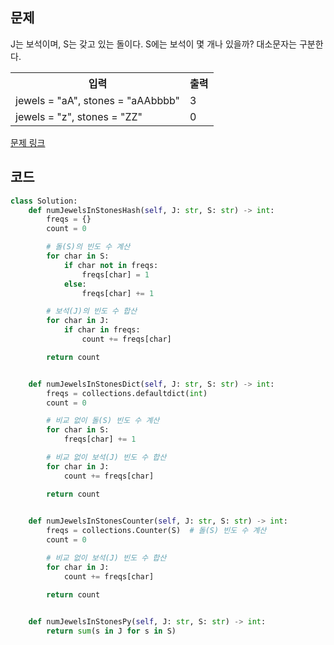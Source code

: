 ## 문제

J는 보석이며, S는 갖고 있는 돌이다. S에는 보석이 몇 개나 있을까? 대소문자는 구분한다. 

 <table>
	<th>입력</th>
	<th>출력</th>
	<tr><!-- 첫번째 줄 시작 -->
	    <td>jewels = "aA", stones = "aAAbbbb"</td>
	    <td>3</td>
	</tr><!-- 첫번째 줄 끝 -->
	<tr><!-- 두번째 줄 시작 -->
	    <td>jewels = "z", stones = "ZZ"</td>
	    <td>0</td>
	</tr><!-- 두번째 줄 끝 -->
    </table>

<a href="https://leetcode.com/problems/jewels-and-stones/" target="_blank">문제 링크</a>

## 코드

```python
class Solution:
    def numJewelsInStonesHash(self, J: str, S: str) -> int:
        freqs = {}
        count = 0

        # 돌(S)의 빈도 수 계산
        for char in S:
            if char not in freqs:
                freqs[char] = 1
            else:
                freqs[char] += 1

        # 보석(J)의 빈도 수 합산
        for char in J:
            if char in freqs:
                count += freqs[char]

        return count


    def numJewelsInStonesDict(self, J: str, S: str) -> int:
        freqs = collections.defaultdict(int)
        count = 0

        # 비교 없이 돌(S) 빈도 수 계산
        for char in S:
            freqs[char] += 1

        # 비교 없이 보석(J) 빈도 수 합산
        for char in J:
            count += freqs[char]

        return count
    

    def numJewelsInStonesCounter(self, J: str, S: str) -> int:
        freqs = collections.Counter(S)  # 돌(S) 빈도 수 계산
        count = 0

        # 비교 없이 보석(J) 빈도 수 합산
        for char in J:
            count += freqs[char]

        return count
    

    def numJewelsInStonesPy(self, J: str, S: str) -> int:
        return sum(s in J for s in S)
```